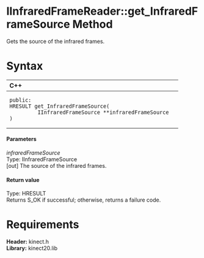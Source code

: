 IInfraredFrameReader::get\_InfraredFrameSource Method  
=====================================================  

Gets the source of the infrared frames. <span id="syntaxSection"></span>

Syntax  
======  

<table>
<colgroup>
<col width="100%" />
</colgroup>
<thead>
<tr class="header">
<th align="left">C++</th>
</tr>
</thead>
<tbody>
<tr class="odd">
<td align="left"><pre><code>public:  
HRESULT get_InfraredFrameSource(  
         IInfraredFrameSource **infraredFrameSource  
)</code></pre></td>
</tr>
</tbody>
</table>

<span id="ID4EG"></span>
#### Parameters  

*infraredFrameSource*    
Type: IInfraredFrameSource  
[out] The source of the infrared frames.  

<span id="ID4EP"></span>
#### Return value  

Type: HRESULT  
Returns S\_OK if successful; otherwise, returns a failure code.  

<span id="requirements"></span>

Requirements  
============  

**Header:** kinect.h  
**Library:** kinect20.lib  



<!--Please do not edit the data in the comment block below.-->
<!--
TOCTitle : get_InfraredFrameSource Method
RLTitle : IInfraredFrameReader::get_InfraredFrameSource Method
KeywordK : get_InfraredFrameSource method
KeywordK : IInfraredFrameReader::get_InfraredFrameSource method
KeywordF : IInfraredFrameReader::get_InfraredFrameSource
KeywordF : get_InfraredFrameSource
KeywordF : Microsoft.Kinect.kinect.IInfraredFrameReader.get_InfraredFrameSource(IInfraredFrameSource@)
KeywordA : M:Microsoft.Kinect.kinect.IInfraredFrameReader.get_InfraredFrameSource(IInfraredFrameSource@)
AssetID : M:Microsoft.Kinect.kinect.IInfraredFrameReader.get_InfraredFrameSource(IInfraredFrameSource@)
Locale : en-us
CommunityContent : 1
APIType : Managed
APILocation : 
APIName : Microsoft.Kinect.kinect.IInfraredFrameReader::get_InfraredFrameSource
TargetOS : Windows
TopicType : kbSyntax
DevLang : C++
DocSet : K4Wv2
ProjType : K4Wv2Proj
Technology : Kinect for Windows
Product : Kinect for Windows SDK v2
productversion : 20
-->
